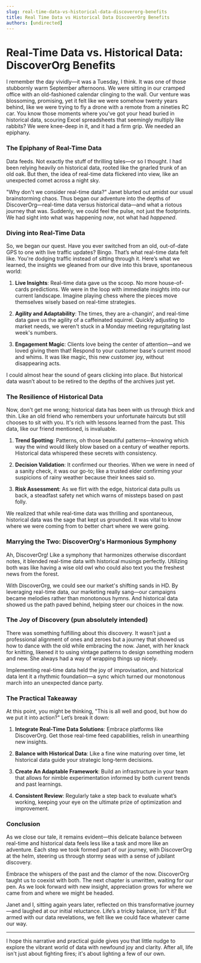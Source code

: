 ```yaml
---
slug: real-time-data-vs-historical-data-discoverorg-benefits
title: Real Time Data vs Historical Data DiscoverOrg Benefits
authors: [undirected]
---
```



# Real-Time Data vs. Historical Data: DiscoverOrg Benefits

I remember the day vividly—it was a Tuesday, I think. It was one of those stubbornly warm September afternoons. We were sitting in our cramped office with an old-fashioned calendar clinging to the wall. Our venture was blossoming, promising, yet it felt like we were somehow twenty years behind, like we were trying to fly a drone with a remote from a nineties RC car. You know those moments where you've got your head buried in historical data, scouring Excel spreadsheets that seemingly multiply like rabbits? We were knee-deep in it, and it had a firm grip. We needed an epiphany.

### The Epiphany of Real-Time Data

Data feeds. Not exactly the stuff of thrilling tales—or so I thought. I had been relying heavily on historical data, rooted like the gnarled trunk of an old oak. But then, the idea of real-time data flickered into view, like an unexpected comet across a night sky.

"Why don't we consider real-time data?" Janet blurted out amidst our usual brainstorming chaos. Thus began our adventure into the depths of DiscoverOrg—real-time data versus historical data—and what a riotous journey that was. Suddenly, we could feel the pulse, not just the footprints. We had sight into what was happening *now*, not what had *happened*.

### Diving into Real-Time Data

So, we began our quest. Have you ever switched from an old, out-of-date GPS to one with live traffic updates? Bingo. That’s what real-time data felt like. You're dodging traffic instead of sitting through it. Here’s what we learned, the insights we gleaned from our dive into this brave, spontaneous world:

1. **Live Insights**: Real-time data gave us the scoop. No more house-of-cards predictions. We were in the loop with immediate insights into our current landscape. Imagine playing chess where the pieces move themselves wisely based on real-time strategies.

2. **Agility and Adaptability**: The times, they are a-changin', and real-time data gave us the agility of a caffeinated squirrel. Quickly adjusting to market needs, we weren't stuck in a Monday meeting regurgitating last week's numbers.

3. **Engagement Magic**: Clients love being the center of attention—and we loved giving them that! Respond to your customer base's current mood and whims. It was like magic, this new customer joy, without disappearing acts.

I could almost hear the sound of gears clicking into place. But historical data wasn’t about to be retired to the depths of the archives just yet.

### The Resilience of Historical Data

Now, don't get me wrong; historical data has been with us through thick and thin. Like an old friend who remembers your unfortunate haircuts but still chooses to sit with you. It's rich with lessons learned from the past. This data, like our friend mentioned, is invaluable.

1. **Trend Spotting**: Patterns, oh those beautiful patterns—knowing which way the wind would likely blow based on a century of weather reports. Historical data whispered these secrets with consistency.

2. **Decision Validation**: It confirmed our theories. When we were in need of a sanity check, it was our go-to; like a trusted elder confirming your suspicions of rainy weather because their knees said so.

3. **Risk Assessment**: As we flirt with the edge, historical data pulls us back, a steadfast safety net which warns of missteps based on past folly.

We realized that while real-time data was thrilling and spontaneous, historical data was the sage that kept us grounded. It was vital to know where we were coming from to better chart where we were going.

### Marrying the Two: DiscoverOrg's Harmonious Symphony

Ah, DiscoverOrg! Like a symphony that harmonizes otherwise discordant notes, it blended real-time data with historical musings perfectly. Utilizing both was like having a wise old owl who could also text you the freshest news from the forest.

With DiscoverOrg, we could see our market's shifting sands in HD. By leveraging real-time data, our marketing really sang—our campaigns became melodies rather than monotonous hymns. And historical data showed us the path paved behind, helping steer our choices in the now.

### The Joy of Discovery (pun absolutely intended) 

There was something fulfilling about this discovery. It wasn’t just a professional alignment of ones and zeroes but a journey that showed us how to dance with the old while embracing the now. Janet, with her knack for knitting, likened it to using vintage patterns to design something modern and new. She always had a way of wrapping things up nicely.

Implementing real-time data held the joy of improvisation, and historical data lent it a rhythmic foundation—a sync which turned our monotonous march into an unexpected dance party.

### The Practical Takeaway

At this point, you might be thinking, "This is all well and good, but how do we put it into action?" Let’s break it down:

1. **Integrate Real-Time Data Solutions**: Embrace platforms like DiscoverOrg. Get those real-time feed capabilities, relish in unearthing new insights.

2. **Balance with Historical Data**: Like a fine wine maturing over time, let historical data guide your strategic long-term decisions.

3. **Create An Adaptable Framework**: Build an infrastructure in your team that allows for nimble experimentation informed by both current trends and past learnings.

4. **Consistent Review**: Regularly take a step back to evaluate what’s working, keeping your eye on the ultimate prize of optimization and improvement.

### Conclusion

As we close our tale, it remains evident—this delicate balance between real-time and historical data feels less like a task and more like an adventure. Each step we took formed part of our journey, with DiscoverOrg at the helm, steering us through stormy seas with a sense of jubilant discovery.

Embrace the whispers of the past and the clamor of the now. DiscoverOrg taught us to coexist with both. The next chapter is unwritten, waiting for our pen. As we look forward with new insight, appreciation grows for where we came from and where we might be headed.

Janet and I, sitting again years later, reflected on this transformative journey—and laughed at our initial reluctance. Life’s a tricky balance, isn't it? But armed with our data revelations, we felt like we could face whatever came our way.

---

I hope this narrative and practical guide gives you that little nudge to explore the vibrant world of data with newfound joy and clarity. After all, life isn't just about fighting fires; it's about lighting a few of our own.

